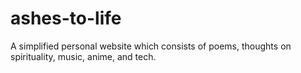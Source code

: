 # ashes-to-life
 A simplified personal website which consists of poems, thoughts on spirituality, music, anime, and tech.
